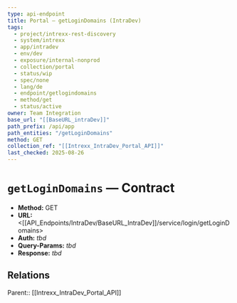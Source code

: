 ```yaml
---
type: api-endpoint
title: Portal — getLoginDomains (IntraDev)
tags:
  - project/intrexx-rest-discovery
  - system/intrexx
  - app/intradev
  - env/dev
  - exposure/internal-nonprod
  - collection/portal
  - status/wip
  - spec/none
  - lang/de
  - endpoint/getlogindomains
  - method/get
  - status/active
owner: Team Integration
base_url: "[[BaseURL_intraDev]]"
path_prefix: /api/app
path_entities: "/getLoginDomains"
method: GET
collection_ref: "[[Intrexx_IntraDev_Portal_API]]"
last_checked: 2025-08-26
---
```



# `getLoginDomains` — Contract
- **Method:** GET  
- **URL:** <[[API_Endpoints/IntraDev/BaseURL_IntraDev]]/service/login/getLoginDomains>  
- **Auth:** _tbd_  
- **Query-Params:** _tbd_  
- **Response:** _tbd_

## Relations
Parent:: [[Intrexx_IntraDev_Portal_API]]
